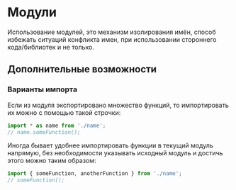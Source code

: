 # Модули

Использование модулей, это механизм изолирования имён, способ избежать ситуаций конфликта имен, при использовании стороннего кода/библиотек и не только.

## Дополнительные возможности
### Варианты импорта

Если из модуля экспортировано множество функций, то импортировать их можно с помощью такой строчки:

```js
import * as name from './name';
// name.someFunction();
```
Иногда бывает удобнее импортировать функции в текущий модуль напрямую, без необходимости указывать исходный модуль и достичь этого можно таким образом:

```js
import { someFunction, anotherFunction } from './name';
// someFunction();
```